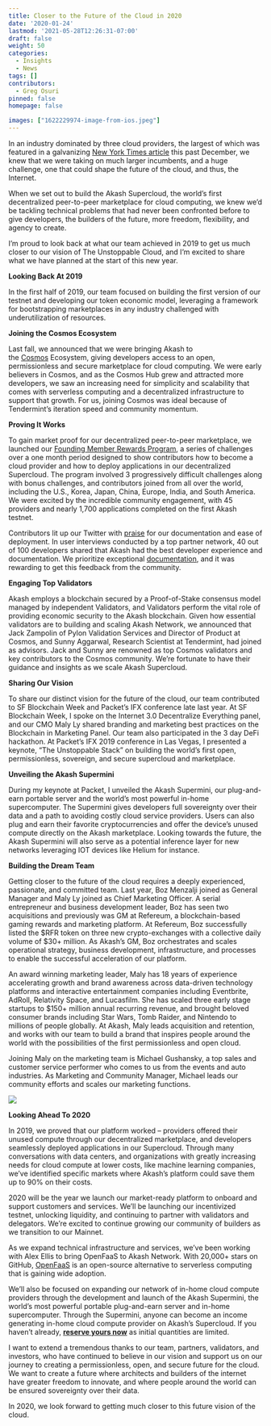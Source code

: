```yaml
---
title: Closer to the Future of the Cloud in 2020
date: '2020-01-24'
lastmod: '2021-05-28T12:26:31-07:00'
draft: false
weight: 50
categories:
  - Insights
  - News
tags: []
contributors:
  - Greg Osuri
pinned: false
homepage: false

images: ["1622229974-image-from-ios.jpeg"]
---
```

In an industry dominated by three cloud providers, the largest of which was featured in a galvanizing [New York Times article](https://www.nytimes.com/2019/12/15/technology/amazon-aws-cloud-competition.html) this past December, we knew that we were taking on much larger incumbents, and a huge challenge, one that could shape the future of the cloud, and thus, the Internet.   
  
When we set out to build the Akash Supercloud, the world’s first decentralized peer-to-peer marketplace for cloud computing, we knew we’d be tackling technical problems that had never been confronted before to give developers, the builders of the future, more freedom, flexibility, and agency to create.   
  
I’m proud to look back at what our team achieved in 2019 to get us much closer to our vision of The Unstoppable Cloud, and I’m excited to share what we have planned at the start of this new year.  
  
**Looking Back At 2019**  
  
In the first half of 2019, our team focused on building the first version of our testnet and developing our token economic model, leveraging a framework for bootstrapping marketplaces in any industry challenged with underutilization of resources.  
  
**Joining the Cosmos Ecosystem**  
  
Last fall, we announced that we were bringing Akash to the [Cosmos](https://cosmos.network/) Ecosystem, giving developers access to an open, permissionless and secure marketplace for cloud computing. We were early believers in Cosmos, and as the Cosmos Hub grew and attracted more developers, we saw an increasing need for simplicity and scalability that comes with serverless computing and a decentralized infrastructure to support that growth. For us, joining Cosmos was ideal because of Tendermint’s iteration speed and community momentum.  
  
**Proving It Works**  
  
To gain market proof for our decentralized peer-to-peer marketplace, we launched our [Founding Member Rewards Program](https://akash.network/blog/congratulations-to-founding-member-challenge-contributors-still-time-to-join-for-5500-akash-tokens/), a series of challenges over a one month period designed to show contributors how to become a cloud provider and how to deploy applications in our decentralized Supercloud. The program involved 3 progressively difficult challenges along with bonus challenges, and contributors joined from all over the world, including the U.S., Korea, Japan, China, Europe, India, and South America. We were excited by the incredible community engagement, with 45 providers and nearly 1,700 applications completed on the first Akash testnet.  
  
Contributors lit up our Twitter with [praise](https://akash.network/l/love) for our documentation and ease of deployment. In user interviews conducted by a top partner network, 40 out of 100 developers shared that Akash had the best developer experience and documentation. We prioritize exceptional [documentation](https://docs.akash.network/), and it was rewarding to get this feedback from the community.  
  
**Engaging Top Validators**  
  
Akash employs a blockchain secured by a Proof-of-Stake consensus model managed by independent Validators, and Validators perform the vital role of providing economic security to the Akash blockchain. Given how essential validators are to building and scaling Akash Network, we announced that Jack Zampolin of Pylon Validation Services and Director of Product at Cosmos, and Sunny Aggarwal, Research Scientist at Tendermint, had joined as advisors. Jack and Sunny are renowned as top Cosmos validators and key contributors to the Cosmos community. We’re fortunate to have their guidance and insights as we scale Akash Supercloud.  
  
**Sharing Our Vision**  
  
To share our distinct vision for the future of the cloud, our team contributed to SF Blockchain Week and Packet’s IFX conference late last year. At SF Blockchain Week, I spoke on the Internet 3.0 Decentralize Everything panel, and our CMO Maly Ly shared branding and marketing best practices on the Blockchain in Marketing Panel. Our team also participated in the 3 day DeFi hackathon. At Packet’s IFX 2019 conference in Las Vegas, I presented a keynote, “The Unstoppable Stack” on building the world’s first open, permissionless, sovereign, and secure supercloud and marketplace.  
  
**Unveiling the Akash Supermini**

During my keynote at Packet, I unveiled the Akash Supermini, our plug-and-earn portable server and the world’s most powerful in-home supercomputer. The Supermini gives developers full sovereignty over their data and a path to avoiding costly cloud service providers. Users can also plug and earn their favorite cryptocurrencies and offer the device’s unused compute directly on the Akash marketplace. Looking towards the future, the Akash Supermini will also serve as a potential inference layer for new networks leveraging IOT devices like Helium for instance.   
  
**Building the Dream Team**  
  
Getting closer to the future of the cloud requires a deeply experienced, passionate, and committed team. Last year, Boz Menzalji joined as General Manager and Maly Ly joined as Chief Marketing Officer. A serial entrepreneur and business development leader, Boz has seen two acquisitions and previously was GM at Refereum, a blockchain-based gaming rewards and marketing platform. At Refereum, Boz successfully listed the $RFR token on three new crypto-exchanges with a collective daily volume of $30+ million. As Akash’s GM, Boz orchestrates and scales operational strategy, business development, infrastructure, and processes to enable the successful acceleration of our platform.  
  
An award winning marketing leader, Maly has 18 years of experience accelerating growth and brand awareness across data-driven technology platforms and interactive entertainment companies including Eventbrite, AdRoll, Relativity Space, and Lucasfilm. She has scaled three early stage startups to $150+ million annual recurring revenue, and brought beloved consumer brands including Star Wars, Tomb Raider, and Nintendo to millions of people globally. At Akash, Maly leads acquisition and retention, and works with our team to build a brand that inspires people around the world with the possibilities of the first permissionless and open cloud.   
  
Joining Maly on the marketing team is Michael Gushansky, a top sales and customer service performer who comes to us from the events and auto industries. As Marketing and Community Manager, Michael leads our community efforts and scales our marketing functions. 

![](https://www.datocms-assets.com/45776/1620922312-img4cf96ee494c5-1.jpeg)

**Looking Ahead To 2020**  
  
In 2019, we proved that our platform worked – providers offered their unused compute through our decentralized marketplace, and developers seamlessly deployed applications in our Supercloud. Through many conversations with data centers, and organizations with greatly increasing needs for cloud compute at lower costs, like machine learning companies, we’ve identified specific markets where Akash’s platform could save them up to 90% on their costs.  
  
2020 will be the year we launch our market-ready platform to onboard and support customers and services. We’ll be launching our incentivized testnet, unlocking liquidity, and continuing to partner with validators and delegators. We’re excited to continue growing our community of builders as we transition to our Mainnet.   
  
As we expand technical infrastructure and services, we’ve been working with Alex Ellis to bring OpenFaaS to Akash Network. With 20,000+ stars on GitHub, [OpenFaaS](https://www.openfaas.com/) is an open-source alternative to serverless computing that is gaining wide adoption.  
  
We’ll also be focused on expanding our network of in-home cloud compute providers through the development and launch of the Akash Supermini, the world’s most powerful portable plug-and-earn server and in-home supercomputer. Through the Supermini, anyone can become an income generating in-home cloud compute provider on Akash’s Supercloud. If you haven’t already, [**reserve yours now**](https://akash.network/supermini/reserve) as initial quantities are limited.  
  
I want to extend a tremendous thanks to our team, partners, validators, and investors, who have continued to believe in our vision and support us on our journey to creating a permissionless, open, and secure future for the cloud. We want to create a future where architects and builders of the internet have greater freedom to innovate, and where people around the world can be ensured sovereignty over their data.  
  
In 2020, we look forward to getting much closer to this future vision of the cloud.